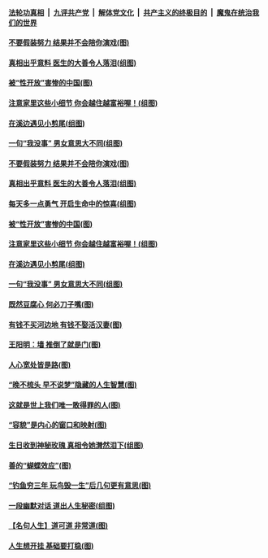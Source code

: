 ####  [法轮功真相](../../../../basic/blob/master/README.md?t=08261726) &nbsp;|&nbsp; [九评共产党](../../../../9ping.md/blob/master/README.md?t=08261726) &nbsp;|&nbsp; [解体党文化](../../../../jtdwh.md/blob/master/README.md?t=08261726)  &nbsp;|&nbsp; [共产主义的终极目的](../../../../gczydzjmd.md/blob/master/README.md?t=08261726) &nbsp;|&nbsp; [魔鬼在统治我们的世界](../../../../mgztzwmdsj.md/blob/master/README.md?t=08261726) 

#### [不要假装努力 结果并不会陪你演戏(图)](../pages/p8/904617.md?t=08261726) 

#### [真相出乎意料 医生的大善令人落泪(组图)](../pages/p8/905055.md?t=08261726) 

#### [被“性开放”害惨的中国(图)](../pages/p8/904967.md?t=08261726) 

#### [注意家里这些小细节 你会越住越富裕喔！(组图)](../pages/p8/904807.md?t=08261726) 

#### [在溪边遇见小剪尾(组图)](../pages/p8/904937.md?t=08261726) 

#### [一句“我没事” 男女意思大不同(组图)](../pages/p8/904966.md?t=08261726) 

#### [不要假装努力 结果并不会陪你演戏(图)](../pages/p8/904617.md?t=08261726) 

#### [真相出乎意料 医生的大善令人落泪(组图)](../pages/p8/905055.md?t=08261726) 

#### [每天多一点勇气 开启生命中的惊喜(组图)](../pages/p8/905051.md?t=08261726) 

#### [被“性开放”害惨的中国(图)](../pages/p8/904967.md?t=08261726) 

#### [注意家里这些小细节 你会越住越富裕喔！(组图)](../pages/p8/904807.md?t=08261726) 

#### [在溪边遇见小剪尾(组图)](../pages/p8/904937.md?t=08261726) 

#### [一句“我没事” 男女意思大不同(组图)](../pages/p8/904966.md?t=08261726) 

#### [既然豆腐心 何必刀子嘴(图)](../pages/p8/904877.md?t=08261726) 

#### [有钱不买河边地 有钱不娶活汉妻(图)](../pages/p8/904849.md?t=08261726) 

#### [王阳明：墙 推倒了就是门(图)](../pages/p8/904414.md?t=08261726) 

#### [人心宽处皆是路(图)](../pages/p8/904419.md?t=08261726) 

#### [“晚不梳头 早不说梦”隐藏的人生智慧(图)](../pages/p8/904821.md?t=08261726) 

#### [这就是世上我们唯一敢得罪的人(图)](../pages/p8/904470.md?t=08261726) 

#### [“容貌”是内心的窗口和映射(图)](../pages/p8/904657.md?t=08261726) 

#### [生日收到神秘玫瑰 真相令她潸然泪下(组图)](../pages/p8/904812.md?t=08261726) 

#### [善的“蝴蝶效应”(图)](../pages/p8/904395.md?t=08261726) 

#### [“钓鱼穷三年 玩鸟毁一生”后几句更有意思(图)](../pages/p8/904682.md?t=08261726) 

#### [一段幽默对话 道出人生秘密(组图)](../pages/p8/904396.md?t=08261726) 

#### [【名句人生】道可道 非常道(图)](../pages/p8/903936.md?t=08261726) 

#### [人生想开挂 基础要打稳(图)](../pages/p8/904386.md?t=08261726) 

